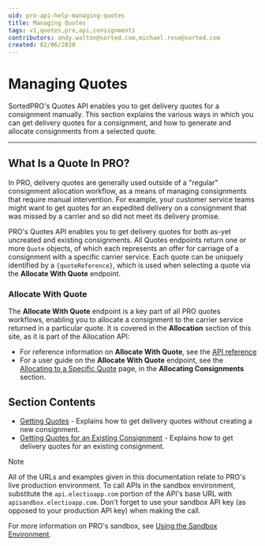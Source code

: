 ```yaml
---
uid: pro-api-help-managing-quotes
title: Managing Quotes
tags: v1,quotes,pro,api,consignments
contributors: andy.walton@sorted.com,michael.rose@sorted.com
created: 02/06/2020
---
```

# Managing Quotes

SortedPRO's Quotes API enables you to get delivery quotes for a consignment manually. This section explains the various ways in which you can get delivery quotes for a consignment, and how to generate and allocate consignments from a selected quote.

---

## What Is a Quote In PRO?

In PRO, delivery quotes are generally used outside of a "regular" consignment allocation workflow, as a means of managing consignments that require manual intervention. For example, your customer service teams might want to get quotes for an expedited delivery on a consignment that was missed by a carrier and so did not meet its delivery promise.

PRO's Quotes API enables you to get delivery quotes for both as-yet uncreated and existing consignments. All Quotes endpoints return one or more `Quote` objects, of which each represents an offer for carriage of a consignment with a specific carrier service. Each quote can be uniquely identified by a `{quoteReference}`, which is used when selecting a quote via the **Allocate With Quote** endpoint.

### Allocate With Quote

The **Allocate With Quote** endpoint is a key part of all PRO quotes workflows, enabling you to allocate a consignment to the carrier service returned in a particular quote. It is covered in the **Allocation** section of this site, as it is part of the Allocation API:

* For reference information on **Allocate With Quote**, see the [API reference](https://docs.electioapp.com/#/api/AllocateWithQuote)
* For a user guide on the **Allocate With Quote** endpoint, see the [Allocating to a Specific Quote](/pro/api/help/allocating_to_a_specific_quote.html) page, in the **Allocating Consignments** section.

## Section Contents

* [Getting Quotes](/pro/api/help/getting_quotes.html) - Explains how to get delivery quotes without creating a new consignment.
* [Getting Quotes for an Existing Consignment](/pro/api/help/getting_quotes_for_an_existing_consignment.html) - Explains how to get delivery quotes for an existing consignment.

> [!NOTE]
>
> All of the URLs and examples given in this documentation relate to PRO's live production environment. To call APIs in the sandbox environment, substitute the `api.electioapp.com` portion of the API's base URL with `apisandbox.electioapp.com`. Don't forget to use your sandbox API key (as opposed to your production API key) when making the call.
>
> For more information on PRO's sandbox, see [Using the Sandbox Environment](/pro/api/help/introduction.html#using-the-sandbox-environment).